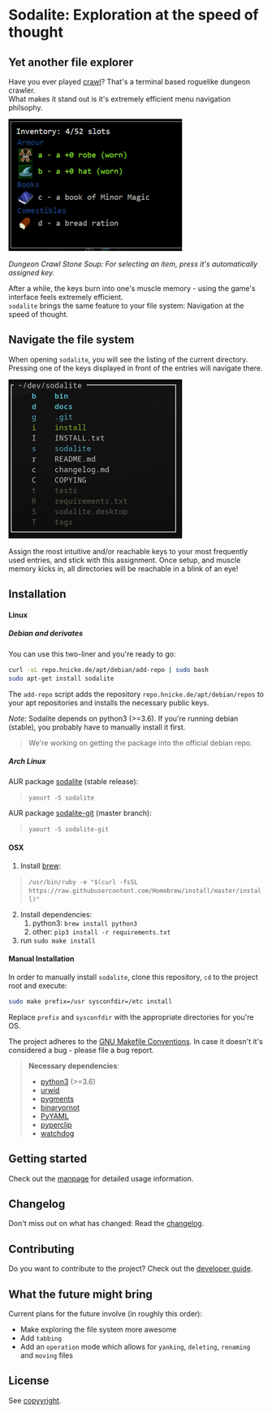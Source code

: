 # Sodalite: Exploration at the speed of thought

## Yet another file explorer
Have you ever played [crawl](https://crawl.develz.org/)?
That's a terminal based roguelike dungeon crawler.  
What makes it stand out is it's extremely efficient menu navigation philsophy. 

![dcss inventar management](docs/crawl.png)

*Dungeon Crawl Stone Soup: For selecting an item, press it's automatically assigned key.*

After a while, the keys burn into one's muscle memory - using the game's interface feels extremely efficient.  
`sodalite` brings the same feature to your file system: Navigation at the speed of thought.

## Navigate the file system
When opening `sodalite`, you will see the listing of the current directory.   
Pressing one of the keys displayed in front of the entries will navigate there.

![Sodalite](docs/sodalite.png)

Assign the most intuitive and/or reachable keys to your most frequently used entries, and stick with this assignment. 
Once setup, and muscle memory kicks in, all directories will be reachable in a blink of an eye!

## Installation

#### Linux

##### Debian and derivates
You can use this two-liner and you're ready to go:
```bash
curl -sL repo.hnicke.de/apt/debian/add-repo | sudo bash
sudo apt-get install sodalite
```
The `add-repo` script adds the repository `repo.hnicke.de/apt/debian/repos` to your apt repositories and installs the necessary public keys.

*Note:* Sodalite depends on python3 (>=3.6). If you're running debian (stable), you probably have to manually install it first.

> We're working on getting the package into the official debian repo.

##### Arch Linux
AUR package [sodalite](https://aur.archlinux.org/packages/sodalite/) (stable release):
> `yaourt -S sodalite`

AUR package [sodalite-git](https://aur.archlinux.org/packages/sodalite-git/) (master branch):
> `yaourt -S sodalite-git`



#### OSX
1. Install [brew](https://brew.sh/):
> `/usr/bin/ruby -e "$(curl -fsSL https://raw.githubusercontent.com/Homebrew/install/master/install)"`
2. Install dependencies:
    1. python3: `brew install python3`
    2. other: `pip3 install -r requirements.txt`
3. run `sudo make install`

#### Manual Installation
In order to manually install `sodalite`, clone this repository, `cd` to the project root and execute:
```bash
sudo make prefix=/usr sysconfdir=/etc install
```
Replace `prefix` and `sysconfdir` with the appropriate directories for you're OS.

The project adheres to the [GNU Makefile Conventions](https://www.gnu.org/prep/standards/html_node/Makefile-Conventions.html#Makefile-Conventions). 
In case it doesn't it's considered a bug - please file a bug report.

> **Necessary dependencies**:  
> - [python3](https://www.python.org/downloads/release/python-364/)  (>=3.6)
> - [urwid](http://urwid.org)
> - [pygments](http://pygments.org)
> - [binaryornot](https://github.com/audreyr/binaryornot)
> - [PyYAML](https://github.com/yaml/pyyaml)
> - [pyperclip](https://github.com/asweigart/pyperclip)
> - [watchdog](https://github.com/gorakhargosh/watchdog)

## Getting started
Check out the [manpage](docs/sodalite.1.md) for detailed usage information.

## Changelog
Don't miss out on what has changed: Read the [changelog](changelog.md).

## Contributing
Do you want to contribute to the project? Check out the [developer guide](docs/developer_guide.md).

## What the future might bring
Current plans for the future involve (in roughly this order):
- Make exploring the file system more awesome
- Add `tabbing`
- Add an `operation` mode which allows for `yanking`, `deleting`, `renaming` and `moving` files

## License
See [copyyright](copyright).
